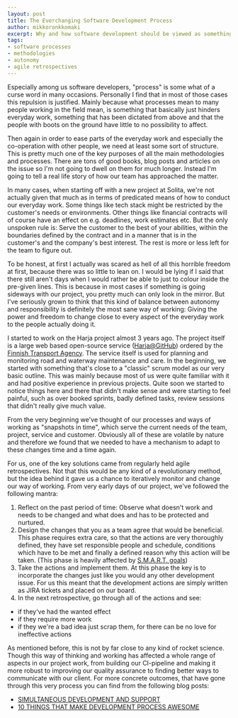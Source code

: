 ```yaml
---
layout: post
title: The Everchanging Software Development Process
author: mikkoronkkomaki
excerpt: Why and how software development should be viewed as something that's under constant change.  
tags:
- software processes
- methodologies
- autonomy
- agile retrospectives
---
```


Especially among us software developers, "process" is some what of a curse word in many occasions. Personally I find that in most of those cases this repulsion is justified. Mainly because what processes mean to many people working in the field mean, is something that basically just hinders everyday work, something that has been dictated from above and that the people with boots on the ground have little to no possibility to affect.
 
Then again in order to ease parts of the everyday work and especially the co-operation with other people, we need at least some sort of structure. This is pretty much one of the key purposes of all the main methodologies and processes. There are tons of good books, blog posts and articles on the issue so I'm not going to dwell on them for much longer. Instead I'm going to tell a real life story of how our team has approached the matter.
 
In many cases, when starting off with a new project at Solita, we're not actually given that much as in terms of predicated means of how to conduct our everyday work. Some things like tech stack might be restricted by the customer's needs or environments. Other things like financial contracts will of course have an effect on e.g. deadlines, work estimates etc. 
But the only unspoken rule is: Serve the customer to the best of your abilities, within the boundaries defined by the contract and in a manner that is in the customer's and the company's best interest. The rest is more or less left for the team to figure out.
 
To be honest, at first I actually was scared as hell of all this horrible freedom at first, because there was so little to lean on. I would be lying if I said that there still aren't days when I would rather be able to just to colour inside the pre-given lines. This is because in most cases if something is going sideways with our project, you pretty much can only look in the mirror. But I've seriously grown to think that this kind of balance between autonomy and responsibility is definitely the most sane way of working: Giving the power and freedom to change close to every aspect of the everyday work to the people actually doing it.
 
I started to work on the Harja project almost 3 years ago. The project itself is a large web based open-source service ([Harja@GitHub](https://github.com/finnishtransportagency/harja/)) ordered by the [Finnish Transport Agency](http://www.liikennevirasto.fi/web/en). The service itself is used for planning and monitoring road and waterway maintenance and care. In the beginning, we started with something that's close to a "classic" scrum model as our very basic outline. This was mainly because most of us were quite familiar with it and had positive experience in previous projects. Quite soon we started to notice things here and there that didn't make sense and were starting to feel painful, such as over booked sprints, badly defined tasks, review sessions that didn't really give much value.
 
From the very beginning we've thought of our processes and ways of working as "snapshots in time", which serve the current needs of the team, project, service and customer. Obviously all of these are volatile by nature and therefore we found that we needed to have a mechanism to adapt to these changes time and a time again. 
 
For us, one of the key solutions came from regularly held agile retrospectives. Not that this would be any kind of a revolutionary method, but the idea behind it gave us a chance to iteratively monitor and change our way of working. From very early days of our project, we've followed the following mantra:
1. Reflect on the past period of time: Observe what doesn't work and needs to be changed and what does and has to be protected and nurtured.
2. Design the changes that you as a team agree that would be beneficial. This phase requires extra care, so that the actions are very thoroughly defined, they have set responsible people and schedule, conditions which have to be met and finally a defined reason why this action will be taken. (This phase is heavily affected by [S.M.A.R.T. goals](https://www.mindtools.com/pages/article/smart-goals.htm))
3. Take the actions and implement them. At this phase the key is to incorporate the changes just like you would any other development issue. For us this meant that the development actions are simply written as JIRA tickets and placed on our board.
4. In the next retrospective, go through all of the actions and see:
- if they've had the wanted effect
- if they require more work
- if they we're a bad idea just scrap them, for there can be no love for ineffective actions
 
As mentioned before, this is not by far close to any kind of rocket science. Though this way of thinking and working has affected a whole range of aspects in our project work, from building our CI-pipeline and making it more robust to improving our quality assurance to finding better ways to communicate with our client. For more concrete outcomes, that have gone through this very process you can find from the following blog posts:
- [SIMULTANEOUS DEVELOPMENT AND SUPPORT](http://dev.solita.fi/2017/04/18/simultaneous-development-and-support.html)
- [10 THINGS THAT MAKE DEVELOPMENT PROCESS AWESOME](http://dev.solita.fi/2016/07/04/10-things-that-make-development-process-awesome.html)